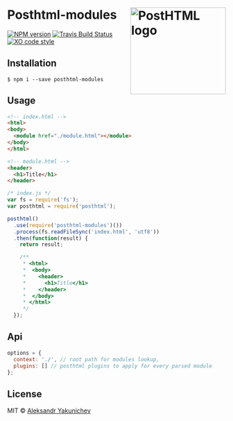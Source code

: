 # Posthtml-modules <img align="right" width="220" height="200" title="PostHTML logo" src="http://posthtml.github.io/posthtml/logo.svg">

[![NPM version](http://img.shields.io/npm/v/posthtml-modules.svg)](https://www.npmjs.org/package/posthtml-modules)
[![Travis Build Status](https://travis-ci.org/canvaskisa/posthtml-modules.svg)](https://travis-ci.org/canvaskisa/posthtml-modules)
[![XO code style](https://img.shields.io/badge/code_style-XO-5ed9c7.svg)](https://github.com/sindresorhus/xo)

## Installation
```console
$ npm i --save posthtml-modules
```

## Usage
```html
<!-- index.html -->
<html>
<body>
  <module href="./module.html"></module>
</body>
</html>
```

```html
<!-- module.html -->
<header>
  <h1>Title</h1>
</header>
```

```js
/* index.js */
var fs = require('fs');
var posthtml = require('posthtml');

posthtml()
  .use(require('posthtml-modules')())
  .process(fs.readFileSync('index.html', 'utf8'))
  .then(function(result) {
    return result; 

    /**
     * <html>
     *  <body>
     *    <header>
     *      <h1>Title</h1>
     *    </header>
     *  </body>
     * </html>
     */
  });
```

## Api
```js
options = {
  context: './', // root path for modules lookup,
  plugins: [] // posthtml plugins to apply for every parsed module
};
```

## License
MIT © [Aleksandr Yakunichev](https://github.com/canvaskisa)
